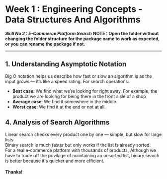 # Week 1 : Engineering Concepts - Data Structures And Algorithms
***Skill No 2 : E-Commerce Platform Search***
**NOTE : Open the folder without changing the folder structure for the package name to work as expected, or you can rename the package if not.**


---

##  1. Understanding Asymptotic Notation

Big O notation helps us describe how fast or slow an algorithm is as the input grows — it’s like a speed rating. 
For search operations:
- **Best case**: We find what we’re looking for right away. For example, the product we are looking for being there in the front aisle of a shop
- **Average case**: We find it somewhere in the middle. 
- **Worst case**: We find it at the end or not at all.

##  4. Analysis of Search Algorithms

Linear search checks every product one by one — simple, but slow for large lists.  
Binary search is much faster but only works if the list is already sorted.  
For a real e-commerce platform with thousands of products, Although we have to trade off the privilage of maintaining an unsorted list, binary search is better because it's quicker and more efficient. 

#### Thanks!

